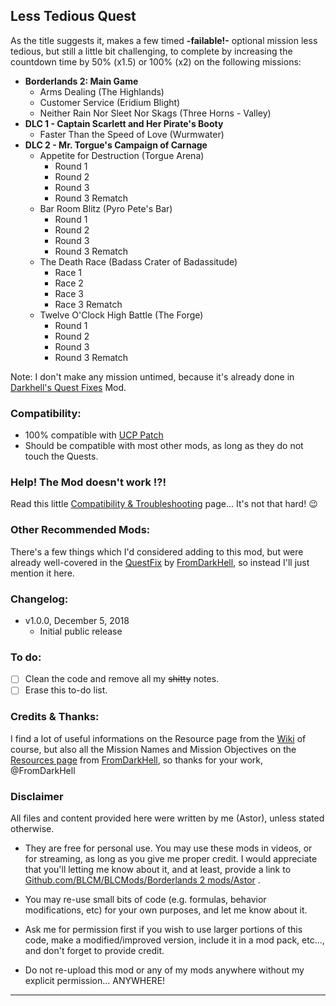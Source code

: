 ## Less Tedious Quest

As the title suggests it, makes a few timed __-failable!-__ optional mission less tedious, but still a little bit challenging, to complete by increasing the countdown time by 50% (x1.5) or 100% (x2) on the following missions:

- __Borderlands 2: Main Game__
  - Arms Dealing (The Highlands)
  - Customer Service (Eridium Blight)
  - Neither Rain Nor Sleet Nor Skags (Three Horns - Valley)
- __DLC 1 - Captain Scarlett and Her Pirate's Booty__
  - Faster Than the Speed of Love (Wurmwater)
- __DLC 2 - Mr. Torgue's Campaign of Carnage__
  - Appetite for Destruction (Torgue Arena)
    - Round 1
    - Round 2
    - Round 3
    - Round 3 Rematch
  - Bar Room Blitz (Pyro Pete's Bar)
    - Round 1
    - Round 2
    - Round 3
    - Round 3 Rematch
  - The Death Race (Badass Crater of Badassitude)
    - Race 1
    - Race 2
    - Race 3
    - Race 3 Rematch
  - Twelve O'Clock High Battle (The Forge)
    - Round 1
    - Round 2
    - Round 3
    - Round 3 Rematch 

Note: I don't make any mission untimed, because it's already done in [Darkhell's Quest Fixes](https://github.com/BLCM/BLCMods/blob/master/Borderlands%202%20mods/FromDarkHell/Quest%20Changes/QuestFix.txt) Mod.

### Compatibility:

- 100% compatible with [UCP Patch](https://github.com/BLCM/BLCMods/tree/master/Borderlands%202%20mods/Community%20Patch%20Team)
- Should be compatible with most other mods, as long as they do not touch the Quests.

### Help! The Mod doesn't work !?!

Read this little [Compatibility & Troubleshooting](https://github.com/BLCM/BLCMods/tree/master/Borderlands%202%20mods/Astor/Compatibility%20%26%20Troubleshooting) page... It's not that hard!  :wink:

### Other Recommended Mods:

There's a few things which I'd considered adding to this mod, but were already well-covered in the [QuestFix](https://github.com/BLCM/BLCMods/blob/master/Borderlands%202%20mods/FromDarkHell/Quest%20Changes/QuestFix.txt) by [FromDarkHell](https://github.com/BLCM/BLCMods/tree/master/Borderlands%202%20mods/FromDarkHell), so instead I'll just mention it here.

### Changelog:

- v1.0.0, December 5, 2018
  - Initial public release
 
### To do:

- [ ] Clean the code and remove all my ~~shitty~~ notes.
- [ ] Erase this to-do list.

### Credits & Thanks:

I find a lot of useful informations on the Resource page from the [Wiki](https://github.com/BLCM/BLCMods/wiki) of course, but also all the Mission Names and Mission Objectives on the [Resources page](https://github.com/BLCM/BLCMods/tree/master/Borderlands%202%20mods/FromDarkHell/Resources) from [FromDarkHell](https://github.com/BLCM/BLCMods/tree/master/Borderlands%202%20mods/FromDarkHell), so thanks for your work, @FromDarkHell 

### Disclaimer

All files and content provided here were written by me (Astor), unless stated otherwise.

- They are free for personal use. You may use these mods in videos, or for streaming, as long as you give me proper credit. I would appreciate that you'll letting me know about it, and at least, provide a link to [Github.com/BLCM/BLCMods/Borderlands 2 mods/Astor](https://github.com/BLCM/BLCMods/tree/master/Borderlands%202%20mods/Astor) .

- You may re-use small bits of code (e.g. formulas, behavior modifications, etc) for your own purposes, and let me know about it. 

- Ask me for permission first if you wish to use larger portions of this code, make a modified/improved version, include it in a mod pack, etc..., and don't forget to provide credit.

- Do not re-upload this mod or any of my mods anywhere without my explicit permission... ANYWHERE!

* * * * *
